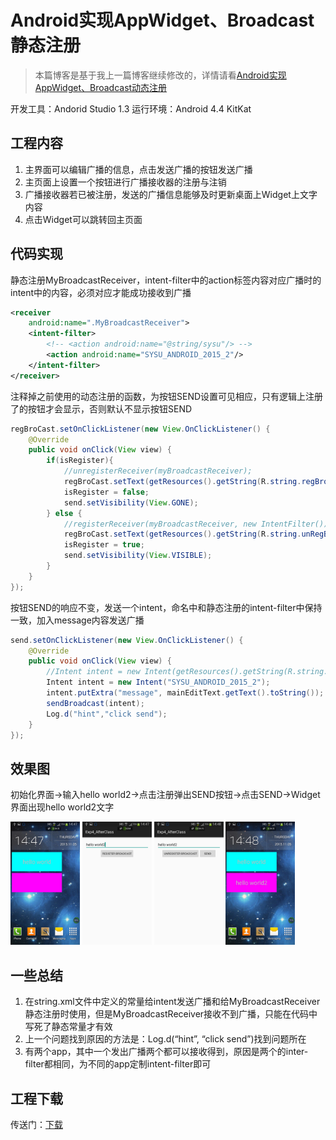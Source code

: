 # Android实现AppWidget、Broadcast静态注册

> 本篇博客是基于我上一篇博客继续修改的，详情请看[Android实现AppWidget、Broadcast动态注册](http://www.cnblogs.com/wsine/p/5169227.html)

开发工具：Andorid Studio 1.3
运行环境：Android 4.4 KitKat

## 工程内容

1. 主界面可以编辑广播的信息，点击发送广播的按钮发送广播
2. 主页面上设置一个按钮进行广播接收器的注册与注销
3. 广播接收器若已被注册，发送的广播信息能够及时更新桌面上Widget上文字内容
4. 点击Widget可以跳转回主页面

## 代码实现

静态注册MyBroadcastReceiver，intent-filter中的action标签内容对应广播时的intent中的内容，必须对应才能成功接收到广播

```xml
<receiver
    android:name=".MyBroadcastReceiver">
    <intent-filter>
        <!-- <action android:name="@string/sysu"/> -->
        <action android:name="SYSU_ANDROID_2015_2"/>
    </intent-filter>
</receiver>
```

注释掉之前使用的动态注册的函数，为按钮SEND设置可见相应，只有逻辑上注册了的按钮才会显示，否则默认不显示按钮SEND

```java
regBroCast.setOnClickListener(new View.OnClickListener() {
    @Override
    public void onClick(View view) {
        if(isRegister){
            //unregisterReceiver(myBroadcastReceiver);
            regBroCast.setText(getResources().getString(R.string.regBroadcast));
            isRegister = false;
            send.setVisibility(View.GONE);
        } else {
            //registerReceiver(myBroadcastReceiver, new IntentFilter());
            regBroCast.setText(getResources().getString(R.string.unRegBroadcast));
            isRegister = true;
            send.setVisibility(View.VISIBLE);
        }
    }
});
```

按钮SEND的响应不变，发送一个intent，命名中和静态注册的intent-filter中保持一致，加入message内容发送广播

```java
send.setOnClickListener(new View.OnClickListener() {
    @Override
    public void onClick(View view) {
        //Intent intent = new Intent(getResources().getString(R.string.sysu));
        Intent intent = new Intent("SYSU_ANDROID_2015_2");
        intent.putExtra("message", mainEditText.getText().toString());
        sendBroadcast(intent);
        Log.d("hint","click send");
    }
});
```

## 效果图

初始化界面->输入hello world2->点击注册弹出SEND按钮->点击SEND->Widget界面出现hello world2文字

<img src="/images/wsine-blog-image306.jpg" alt="cant show" style="display: inline-block; width: 22%; " /> <img src="/images/wsine-blog-image307.jpg" alt="cant show" style="display: inline-block; width: 22%; " /> <img src="/images/wsine-blog-image308.jpg" alt="cant show" style="display: inline-block; width: 22%; " /> <img src="/images/wsine-blog-image309.jpg" alt="cant show" style="display: inline-block; width: 22%; " />

## 一些总结

1.	在string.xml文件中定义的常量给intent发送广播和给MyBroadcastReceiver静态注册时使用，但是MyBroadcastReceiver接收不到广播，只能在代码中写死了静态常量才有效
2.	上一个问题找到原因的方法是：Log.d(“hint”, “click send”)找到问题所在
3.	有两个app，其中一个发出广播两个都可以接收得到，原因是两个的inter-filter都相同，为不同的app定制intent-filter即可

## 工程下载

传送门：[下载](http://pan.baidu.com/s/1nuxQ6Gp)